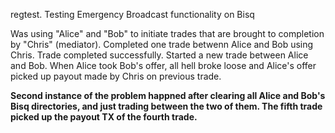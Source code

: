 regtest.
Testing Emergency Broadcast functionality on Bisq

Was using "Alice" and "Bob" to initiate trades that are brought to completion by "Chris" (mediator).
Completed one trade betwenn Alice and Bob using Chris.
Trade completed successfully.
Started a new trade between Alice and Bob.
When Alice took Bob's offer, all hell broke loose and Alice's offer picked up payout made by Chris on previous trade.


**Second instance of the problem happned after clearing all Alice and Bob's Bisq directories, and just trading between the two of them.  The fifth trade picked up the payout TX of the fourth trade.**



